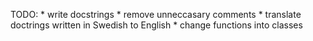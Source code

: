 TODO: * write docstrings
      * remove unneccasary comments
      * translate doctrings written in Swedish to English
      * change functions into classes